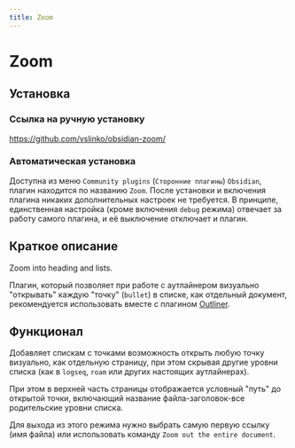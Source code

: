 ```yaml
---
title: Zoom
---
```


# Zoom

## Установка

### Ссылка на ручную установку

<https://github.com/vslinko/obsidian-zoom/>

### Автоматическая установка

Доступна из меню `Community plugins` (`Сторонние плагины`) `Obsidian`, плагин находится по названию `Zoom`. После установки и включения плагина никаких дополнительных настроек не требуется. В принципе, единственная настройка (кроме включения `debug` режима) отвечает за работу самого плагина, и её выключение отключает и плагин.

## Краткое описание

Zoom into heading and lists.

Плагин, который позволяет при работе с аутлайнером визуально "открывать" каждую "точку" (`bullet`) в списке, как отдельный документ, рекомендуется использовать вместе с плагином [Outliner](Outliner.md).

## Функционал

Добавляет спискам с точками возможность открыть любую точку визуально, как отдельную страницу, при этом скрывая другие уровни списка (как в `logseq`, `roam` или других настоящих аутлайнерах).

При этом в верхней часть страницы отображается условный "путь" до открытой точки, включающий название файла-заголовок-все родительские уровни списка.

Для выхода из этого режима нужно выбрать самую первую ссылку (имя файла) или использовать команду `Zoom out the entire document`.
